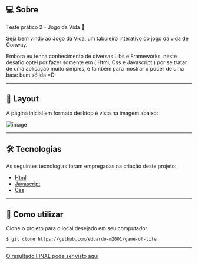 ## 💻 Sobre
Teste prático 2 - Jogo da Vida 🚀

Seja bem vindo ao Jogo da Vida, um tabuleiro interativo do jogo da vida de Conway.

Embora eu tenha conhecimento de diversas Libs e Frameworks, neste desafio optei por fazer somente em ( Html, Css e Javascript ) por se tratar de uma aplicação muito simples, e também para mostrar o poder de uma base bem sólida =D.

___

## 🎨 Layout
A página inicial em formato desktop é vista na imagem abaixo:

![image](https://github.com/eduardo-m2001/game-of-life/assets/88609782/2037f0c3-9fd6-4c54-b6e7-6720499d5fe4)


___

## 🛠 Tecnologias

As seguintes tecnologias foram empregadas na criação deste projeto:

- [Html](https://developer.mozilla.org/pt-BR/docs/Web/HTML)
- [Javascript](https://developer.mozilla.org/pt-BR/docs/Web/JavaScript)
- [Css](https://developer.mozilla.org/pt-BR/docs/Web/CSS)

___

## 🚀 Como utilizar

Clone o projeto para o local desejado em seu computador.

```bash
$ git clone https://github.com/eduardo-m2001/game-of-life
```
___

[O resultado FINAL pode ser visto aqui](https://game-of-life2023.netlify.app/)
